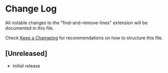# Change Log

All notable changes to the "find-and-remove-lines" extension will be documented in this file.

Check [Keep a Changelog](http://keepachangelog.com/) for recommendations on how to structure this file.

## [Unreleased]

- Initial release